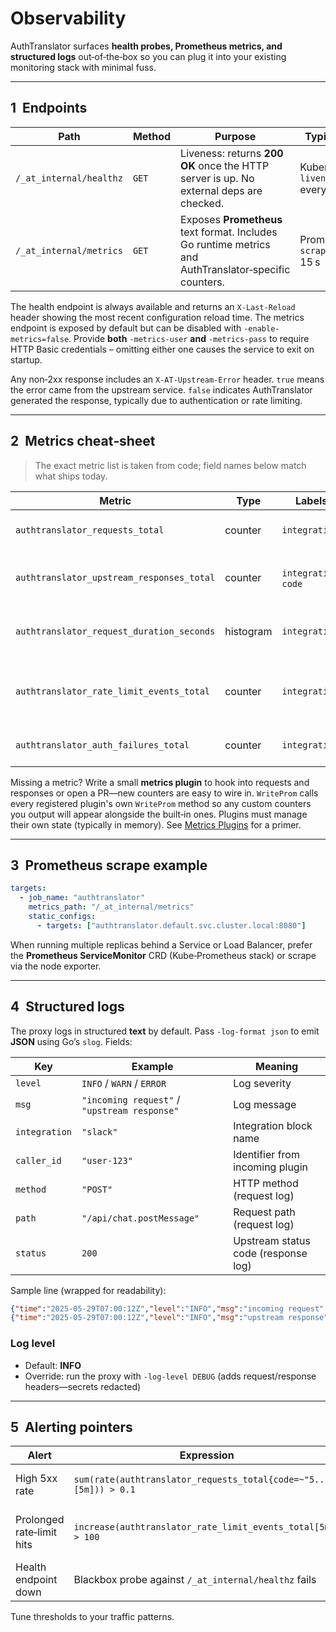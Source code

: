 # Observability

AuthTranslator surfaces **health probes, Prometheus metrics, and structured logs** out‑of‑the‑box so you can plug it into your existing monitoring stack with minimal fuss.

---

## 1  Endpoints

| Path                    | Method | Purpose                                                                                               | Typical probe                         |
| ----------------------- | ------ | ----------------------------------------------------------------------------------------------------- | ------------------------------------- |
| `/_at_internal/healthz` | `GET`  | Liveness: returns **200 OK** once the HTTP server is up. No external deps are checked.                | Kubernetes `livenessProbe` every 10 s |
| `/_at_internal/metrics` | `GET`  | Exposes **Prometheus** text format. Includes Go runtime metrics and AuthTranslator‑specific counters. | Prometheus `scrape_interval` 15 s     |

The health endpoint is always available and returns an `X-Last-Reload` header
showing the most recent configuration reload time. The metrics endpoint is
exposed by default but can be disabled with `-enable-metrics=false`. Provide
**both** `-metrics-user` **and** `-metrics-pass` to require HTTP Basic
credentials – omitting either one causes the service to exit on startup.

Any non‑2xx response includes an `X-AT-Upstream-Error` header. `true` means
the error came from the upstream service. `false` indicates AuthTranslator
generated the response, typically due to authentication or rate limiting.

---

## 2  Metrics cheat‑sheet

> The exact metric list is taken from code; field names below match what ships today.

| Metric                                    | Type      | Labels                | Description                                      |
| ----------------------------------------- | --------- | --------------------- | ------------------------------------------------ |
| `authtranslator_requests_total`           | counter   | `integration`         | Total requests processed per integration.        |
| `authtranslator_upstream_responses_total` | counter   | `integration`, `code` | HTTP status codes returned by upstreams.         |
| `authtranslator_request_duration_seconds` | histogram | `integration`         | Histogram of upstream request latency.           |
| `authtranslator_rate_limit_events_total`  | counter   | `integration`         | Incremented when a request is rejected with 429. |
| `authtranslator_auth_failures_total`      | counter   | `integration`         | Authentication plugin failures.                  |

Missing a metric? Write a small **metrics plugin** to hook into requests and responses or open a PR—new counters are easy to wire in. `WriteProm` calls every registered plugin's own `WriteProm` method so any custom counters you output will appear alongside the built‑in ones. Plugins must manage their own state (typically in memory). See [Metrics Plugins](metrics-plugins.md) for a primer.

---

## 3  Prometheus scrape example

```yaml
targets:
  - job_name: "authtranslator"
    metrics_path: "/_at_internal/metrics"
    static_configs:
      - targets: ["authtranslator.default.svc.cluster.local:8080"]
```

When running multiple replicas behind a Service or Load Balancer, prefer the **Prometheus ServiceMonitor** CRD (Kube‑Prometheus stack) or scrape via the node exporter.

---

## 4  Structured logs

The proxy logs in structured **text** by default. Pass
`-log-format json` to emit **JSON** using Go’s `slog`. Fields:

| Key           | Example                                      | Meaning                             |
| ------------- | -------------------------------------------- | ----------------------------------- |
| `level`       | `INFO` / `WARN` / `ERROR`                    | Log severity                        |
| `msg`         | `"incoming request"` / `"upstream response"` | Log message                         |
| `integration` | `"slack"`                                    | Integration block name              |
| `caller_id`   | `"user-123"`                                 | Identifier from incoming plugin     |
| `method`      | `"POST"`                                     | HTTP method (request log)           |
| `path`        | `"/api/chat.postMessage"`                    | Request path (request log)          |
| `status`      | `200`                                        | Upstream status code (response log) |

Sample line (wrapped for readability):

```json
{"time":"2025-05-29T07:00:12Z","level":"INFO","msg":"incoming request","method":"POST","integration":"slack","path":"/api/chat.postMessage","caller_id":"user-123"}
{"time":"2025-05-29T07:00:12Z","level":"INFO","msg":"upstream response","integration":"slack","status":200}
```

### Log level

- Default: **INFO**
- Override: run the proxy with `-log-level DEBUG` (adds request/response headers—secrets redacted)

---

## 5  Alerting pointers

| Alert                     | Expression                                                        | Rationale                        |
| ------------------------- | ----------------------------------------------------------------- | -------------------------------- |
| High 5xx rate             | `sum(rate(authtranslator_requests_total{code=~"5.."}[5m])) > 0.1` | Upstream failures or mis‑config. |
| Prolonged rate‑limit hits | `increase(authtranslator_rate_limit_events_total[5m]) > 100`      | Callers need higher quota.       |
| Health endpoint down      | Blackbox probe against `/_at_internal/healthz` fails              | Pod crash or network break.      |

Tune thresholds to your traffic patterns.
